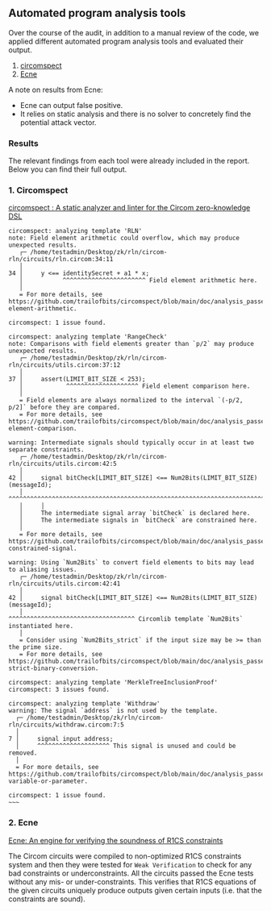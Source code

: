## Automated program analysis tools

Over the course of the audit, in addition to a manual review of the code, we applied different automated program analysis tools and evaluated their output.

1. [circomspect](#1-circomspect)
2. [Ecne](#2-ecne)

A note on results from Ecne:

- Ecne can output false positive. 
- It relies on static analysis and there is no solver to concretely find the potential attack vector.

### Results

The relevant findings from each tool were already included in the report. Below you can find their full output.

### 1. Circomspect 

[circomspect : A static analyzer and linter for the Circom zero-knowledge DSL](https://github.com/trailofbits/circomspect)

```
circomspect: analyzing template 'RLN'
note: Field element arithmetic could overflow, which may produce unexpected results.
   ┌─ /home/testadmin/Desktop/zk/rln/circom-rln/circuits/rln.circom:34:11
   │
34 │     y <== identitySecret + a1 * x;
   │           ^^^^^^^^^^^^^^^^^^^^^^^ Field element arithmetic here.
   │
   = For more details, see https://github.com/trailofbits/circomspect/blob/main/doc/analysis_passes.md#field-element-arithmetic.

circomspect: 1 issue found.

circomspect: analyzing template 'RangeCheck'
note: Comparisons with field elements greater than `p/2` may produce unexpected results.
   ┌─ /home/testadmin/Desktop/zk/rln/circom-rln/circuits/utils.circom:37:12
   │
37 │     assert(LIMIT_BIT_SIZE < 253);
   │            ^^^^^^^^^^^^^^^^^^^^ Field element comparison here.
   │
   = Field elements are always normalized to the interval `(-p/2, p/2]` before they are compared.
   = For more details, see https://github.com/trailofbits/circomspect/blob/main/doc/analysis_passes.md#field-element-comparison.

warning: Intermediate signals should typically occur in at least two separate constraints.
   ┌─ /home/testadmin/Desktop/zk/rln/circom-rln/circuits/utils.circom:42:5
   │
42 │     signal bitCheck[LIMIT_BIT_SIZE] <== Num2Bits(LIMIT_BIT_SIZE)(messageId);
   │     ^^^^^^^^^^^^^^^^^^^^^^^^^^^^^^^^^^^^^^^^^^^^^^^^^^^^^^^^^^^^^^^^^^^^^^^
   │     │
   │     The intermediate signal array `bitCheck` is declared here.
   │     The intermediate signals in `bitCheck` are constrained here.
   │
   = For more details, see https://github.com/trailofbits/circomspect/blob/main/doc/analysis_passes.md#under-constrained-signal.

warning: Using `Num2Bits` to convert field elements to bits may lead to aliasing issues.
   ┌─ /home/testadmin/Desktop/zk/rln/circom-rln/circuits/utils.circom:42:41
   │
42 │     signal bitCheck[LIMIT_BIT_SIZE] <== Num2Bits(LIMIT_BIT_SIZE)(messageId);
   │                                         ^^^^^^^^^^^^^^^^^^^^^^^^^^^^^^^^^^^ Circomlib template `Num2Bits` instantiated here.
   │
   = Consider using `Num2Bits_strict` if the input size may be >= than the prime size.
   = For more details, see https://github.com/trailofbits/circomspect/blob/main/doc/analysis_passes.md#non-strict-binary-conversion.

circomspect: analyzing template 'MerkleTreeInclusionProof'
circomspect: 3 issues found.

circomspect: analyzing template 'Withdraw'
warning: The signal `address` is not used by the template.
  ┌─ /home/testadmin/Desktop/zk/rln/circom-rln/circuits/withdraw.circom:7:5
  │
7 │     signal input address;
  │     ^^^^^^^^^^^^^^^^^^^^ This signal is unused and could be removed.
  │
  = For more details, see https://github.com/trailofbits/circomspect/blob/main/doc/analysis_passes.md#unused-variable-or-parameter.

circomspect: 1 issue found.
~~~
```

### 2. Ecne

[Ecne: An engine for verifying the soundness of R1CS constraints](https://github.com/franklynwang/EcneProject)

The Circom circuits were compiled to non-optimized R1CS constraints system and then they were tested for `Weak Verification` to check for any bad constraints or underconstraints. All the circuits passed the Ecne tests without any mis- or under-constraints. This verifies that R1CS equations of the given circuits uniquely produce outputs given certain inputs (i.e. that the constraints are sound).
